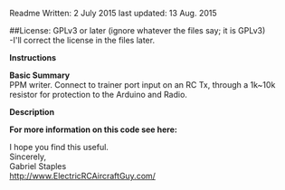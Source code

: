 Readme Written: 2 July 2015
last updated: 13 Aug. 2015

##License: GPLv3 or later (ignore whatever the files say; it is GPLv3)  
-I'll correct the license in the files later.

**Instructions**  


**Basic Summary**  
PPM writer. Connect to trainer port input on an RC Tx, through a 1k~10k resistor for protection to the Arduino and Radio.  

**Description**  


**For more information on this code see here:**

I hope you find this useful.  
Sincerely,  
Gabriel Staples  
http://www.ElectricRCAircraftGuy.com/  
